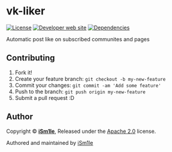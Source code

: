 # vk-liker

[![License](https://img.shields.io/badge/License-apache--2.0-green.svg?longCache=true&style=flat-square)](https://github.com/iSm1le/vk-liker/blob/master/LICENSE)
[![Developer web site](https://img.shields.io/badge/Developer%20site-xaked.com-blue.svg?longCache=true&style=flat-square)](https://xaked.com/)
[![Dependencies](https://david-dm.org/iSm1le/vk-liker/status.svg?maxAge=3600&style=flat-square)](https://david-dm.org/iSm1le/vk-liker)

Automatic post like on subscribed communites and pages

## Contributing

1. Fork it!
2. Create your feature branch: `git checkout -b my-new-feature`
3. Commit your changes: `git commit -am 'Add some feature'`
4. Push to the branch: `git push origin my-new-feature`
5. Submit a pull request :D

## Author

Copyright © **[iSm1le](https://github.com/iSm1le/)**, Released under the [Apache 2.0](https://github.com/iSm1le/vk-liker/blob/master/LICENSE) license.

Authored and maintained by [iSm1le](https://github.com/iSm1le)
